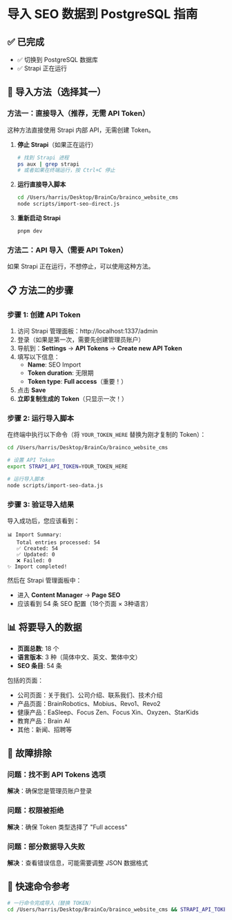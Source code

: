 # 导入 SEO 数据到 PostgreSQL 指南

## ✅ 已完成
- ✅ 切换到 PostgreSQL 数据库
- ✅ Strapi 正在运行

## 🚀 导入方法（选择其一）

### 方法一：直接导入（推荐，无需 API Token）

这种方法直接使用 Strapi 内部 API，无需创建 Token。

1. **停止 Strapi**（如果正在运行）
   ```bash
   # 找到 Strapi 进程
   ps aux | grep strapi
   # 或者如果在终端运行，按 Ctrl+C 停止
   ```

2. **运行直接导入脚本**
   ```bash
   cd /Users/harris/Desktop/BrainCo/brainco_website_cms
   node scripts/import-seo-direct.js
   ```

3. **重新启动 Strapi**
   ```bash
   pnpm dev
   ```

### 方法二：API 导入（需要 API Token）

如果 Strapi 正在运行，不想停止，可以使用这种方法。

## 📋 方法二的步骤

### 步骤 1: 创建 API Token

1. 访问 Strapi 管理面板：http://localhost:1337/admin
2. 登录（如果是第一次，需要先创建管理员账户）
3. 导航到：**Settings** → **API Tokens** → **Create new API Token**
4. 填写以下信息：
   - **Name**: SEO Import
   - **Token duration**: 无限期
   - **Token type**: **Full access**（重要！）
5. 点击 **Save**
6. **立即复制生成的 Token**（只显示一次！）

### 步骤 2: 运行导入脚本

在终端中执行以下命令（将 `YOUR_TOKEN_HERE` 替换为刚才复制的 Token）：

```bash
cd /Users/harris/Desktop/BrainCo/brainco_website_cms

# 设置 API Token
export STRAPI_API_TOKEN=YOUR_TOKEN_HERE

# 运行导入脚本
node scripts/import-seo-data.js
```

### 步骤 3: 验证导入结果

导入成功后，您应该看到：

```
📊 Import Summary:
   Total entries processed: 54
   ✅ Created: 54
   ✅ Updated: 0
   ❌ Failed: 0
✨ Import completed!
```

然后在 Strapi 管理面板中：
- 进入 **Content Manager** → **Page SEO**
- 应该看到 54 条 SEO 配置（18个页面 × 3种语言）

## 📊 将要导入的数据

- **页面总数**: 18 个
- **语言版本**: 3 种（简体中文、英文、繁体中文）
- **SEO 条目**: 54 条

包括的页面：
- 公司页面：关于我们、公司介绍、联系我们、技术介绍
- 产品页面：BrainRobotics、Mobius、Revo1、Revo2
- 健康产品：EaSleep、Focus Zen、Focus Xin、Oxyzen、StarKids
- 教育产品：Brain AI
- 其他：新闻、招聘等

## 🔧 故障排除

### 问题：找不到 API Tokens 选项
**解决**：确保您是管理员账户登录

### 问题：权限被拒绝
**解决**：确保 Token 类型选择了 "Full access"

### 问题：部分数据导入失败
**解决**：查看错误信息，可能需要调整 JSON 数据格式

## 📝 快速命令参考

```bash
# 一行命令完成导入（替换 TOKEN）
cd /Users/harris/Desktop/BrainCo/brainco_website_cms && STRAPI_API_TOKEN=YOUR_TOKEN_HERE node scripts/import-seo-data.js
```

